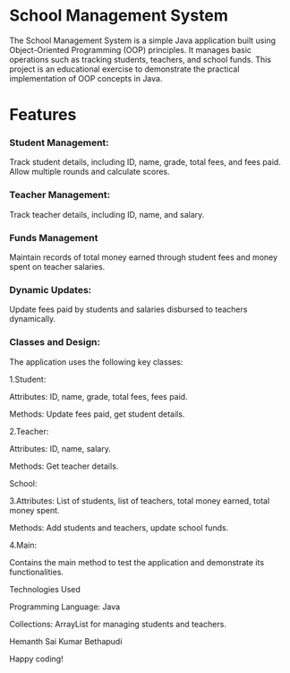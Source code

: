 # School Management System
The School Management System is a simple Java application built using Object-Oriented Programming (OOP) principles. It manages basic operations such as tracking students, teachers, and school funds. This project is an educational exercise to demonstrate the practical implementation of OOP concepts in Java.

# Features
### Student Management:
Track student details, including ID, name, grade, total fees, and fees paid.
Allow multiple rounds and calculate scores.
### Teacher Management:
Track teacher details, including ID, name, and salary.
### Funds Management
 Maintain records of total money earned through student fees and money spent on teacher salaries.
### Dynamic Updates: 
Update fees paid by students and salaries disbursed to teachers dynamically.


### Classes and Design:
The application uses the following key classes:

1.Student:

Attributes: ID, name, grade, total fees, fees paid.

Methods: Update fees paid, get student details.

2.Teacher:

Attributes: ID, name, salary.

Methods: Get teacher details.

School:

3.Attributes: List of students, list of teachers, total money earned, total money spent.

Methods: Add students and teachers, update school funds.

4.Main:

Contains the main method to test the application and demonstrate its functionalities.

Technologies Used

Programming Language: Java

Collections: ArrayList for managing students and teachers.

Hemanth Sai Kumar Bethapudi

Happy coding!
